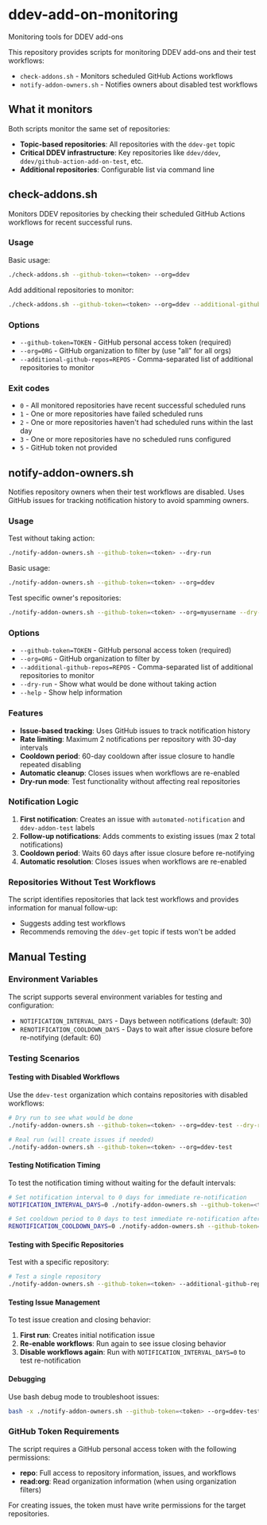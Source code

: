 # ddev-add-on-monitoring
Monitoring tools for DDEV add-ons

This repository provides scripts for monitoring DDEV add-ons and their test workflows:

- `check-addons.sh` - Monitors scheduled GitHub Actions workflows
- `notify-addon-owners.sh` - Notifies owners about disabled test workflows

## What it monitors

Both scripts monitor the same set of repositories:

- **Topic-based repositories**: All repositories with the `ddev-get` topic
- **Critical DDEV infrastructure**: Key repositories like `ddev/ddev`, `ddev/github-action-add-on-test`, etc.
- **Additional repositories**: Configurable list via command line

## check-addons.sh

Monitors DDEV repositories by checking their scheduled GitHub Actions workflows for recent successful runs.

### Usage

Basic usage:
```bash
./check-addons.sh --github-token=<token> --org=ddev
```

Add additional repositories to monitor:
```bash
./check-addons.sh --github-token=<token> --org=ddev --additional-github-repos="owner/repo1,owner/repo2,owner/repo3"
```

### Options

- `--github-token=TOKEN` - GitHub personal access token (required)
- `--org=ORG` - GitHub organization to filter by (use "all" for all orgs)  
- `--additional-github-repos=REPOS` - Comma-separated list of additional repositories to monitor

### Exit codes

- `0` - All monitored repositories have recent successful scheduled runs
- `1` - One or more repositories have failed scheduled runs
- `2` - One or more repositories haven't had scheduled runs within the last day
- `3` - One or more repositories have no scheduled runs configured
- `5` - GitHub token not provided

## notify-addon-owners.sh

Notifies repository owners when their test workflows are disabled. Uses GitHub issues for tracking notification history to avoid spamming owners.

### Usage

Test without taking action:
```bash
./notify-addon-owners.sh --github-token=<token> --dry-run
```

Basic usage:
```bash
./notify-addon-owners.sh --github-token=<token> --org=ddev
```

Test specific owner's repositories:
```bash
./notify-addon-owners.sh --github-token=<token> --org=myusername --dry-run
```

### Options

- `--github-token=TOKEN` - GitHub personal access token (required)
- `--org=ORG` - GitHub organization to filter by
- `--additional-github-repos=REPOS` - Comma-separated list of additional repositories to monitor
- `--dry-run` - Show what would be done without taking action
- `--help` - Show help information

### Features

- **Issue-based tracking**: Uses GitHub issues to track notification history
- **Rate limiting**: Maximum 2 notifications per repository with 30-day intervals
- **Cooldown period**: 60-day cooldown after issue closure to handle repeated disabling
- **Automatic cleanup**: Closes issues when workflows are re-enabled
- **Dry-run mode**: Test functionality without affecting real repositories

### Notification Logic

1. **First notification**: Creates an issue with `automated-notification` and `ddev-addon-test` labels
2. **Follow-up notifications**: Adds comments to existing issues (max 2 total notifications)
3. **Cooldown period**: Waits 60 days after issue closure before re-notifying
4. **Automatic resolution**: Closes issues when workflows are re-enabled

### Repositories Without Test Workflows

The script identifies repositories that lack test workflows and provides information for manual follow-up:
- Suggests adding test workflows
- Recommends removing the `ddev-get` topic if tests won't be added

## Manual Testing

### Environment Variables

The script supports several environment variables for testing and configuration:

- `NOTIFICATION_INTERVAL_DAYS` - Days between notifications (default: 30)
- `RENOTIFICATION_COOLDOWN_DAYS` - Days to wait after issue closure before re-notifying (default: 60)

### Testing Scenarios

#### Testing with Disabled Workflows
Use the `ddev-test` organization which contains repositories with disabled workflows:

```bash
# Dry run to see what would be done
./notify-addon-owners.sh --github-token=<token> --org=ddev-test --dry-run

# Real run (will create issues if needed)
./notify-addon-owners.sh --github-token=<token> --org=ddev-test
```

#### Testing Notification Timing
To test the notification timing without waiting for the default intervals:

```bash
# Set notification interval to 0 days for immediate re-notification
NOTIFICATION_INTERVAL_DAYS=0 ./notify-addon-owners.sh --github-token=<token> --org=ddev-test --dry-run

# Set cooldown period to 0 days to test immediate re-notification after closure
RENOTIFICATION_COOLDOWN_DAYS=0 ./notify-addon-owners.sh --github-token=<token> --org=ddev-test --dry-run
```

#### Testing with Specific Repositories
Test with a specific repository:

```bash
# Test a single repository
./notify-addon-owners.sh --github-token=<token> --additional-github-repos="owner/repo" --dry-run
```

#### Testing Issue Management
To test issue creation and closing behavior:

1. **First run**: Creates initial notification issue
2. **Re-enable workflows**: Run again to see issue closing behavior
3. **Disable workflows again**: Run with `NOTIFICATION_INTERVAL_DAYS=0` to test re-notification

#### Debugging
Use bash debug mode to troubleshoot issues:

```bash
bash -x ./notify-addon-owners.sh --github-token=<token> --org=ddev-test --dry-run
```

### GitHub Token Requirements

The script requires a GitHub personal access token with the following permissions:

- **repo**: Full access to repository information, issues, and workflows
- **read:org**: Read organization information (when using organization filters)

For creating issues, the token must have write permissions for the target repositories.
